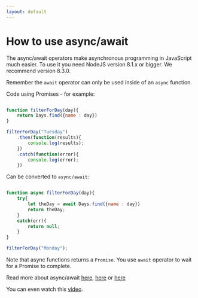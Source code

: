 ```yaml
---
layout: default
---
```


# How to use async/await

The async/await operators make asynchronous programming in JavaScript much easier. To use it you need NodeJS version 8.1.x or bigger. We recommend version 8.3.0.

Remember the `await` operator can only be used inside of an `async` function.

Code using Promises - for example:

```javascript

function filterForDay(day){
    return Days.find({name : day})
}

filterForDay("Tuesday")
    .then(function(results){
        console.log(results);
    })
    .catch(function(error){
        console.log(error);
    })
```

Can be converted to `async/await`:

```javascript

function async filterForDay(day){
    try{
        let theDay = await Days.find({name : day})
        return theDay;
    }
    catch(err){
        return null;
    }
}

filterForDay("Monday");
```

Note that async functions returns a `Promise`. You use `await` operator to wait for a Promise to complete.

Read more about async/await [here](https://certsimple.com/blog/javascript-equals-async-await), [here](http://rossboucher.com/await/#/) or [here](https://pouchdb.com/2015/03/05/taming-the-async-beast-with-es7.html)

You can even watch this [video](http://tagtree.io/es7-async-await).
